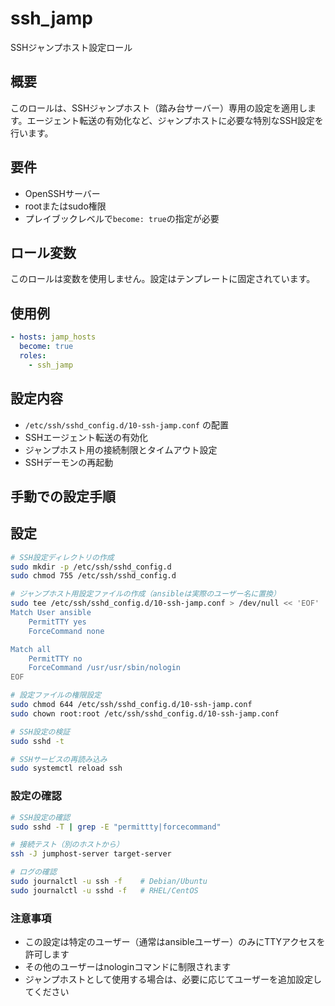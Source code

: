 # ssh_jamp

SSHジャンプホスト設定ロール

## 概要

このロールは、SSHジャンプホスト（踏み台サーバー）専用の設定を適用します。エージェント転送の有効化など、ジャンプホストに必要な特別なSSH設定を行います。

## 要件

- OpenSSHサーバー
- rootまたはsudo権限
- プレイブックレベルで`become: true`の指定が必要

## ロール変数

このロールは変数を使用しません。設定はテンプレートに固定されています。

## 使用例

```yaml
- hosts: jamp_hosts
  become: true
  roles:
    - ssh_jamp
```

## 設定内容

- `/etc/ssh/sshd_config.d/10-ssh-jamp.conf` の配置
- SSHエージェント転送の有効化
- ジャンプホスト用の接続制限とタイムアウト設定
- SSHデーモンの再起動

## 手動での設定手順

## 設定

```bash
# SSH設定ディレクトリの作成
sudo mkdir -p /etc/ssh/sshd_config.d
sudo chmod 755 /etc/ssh/sshd_config.d

# ジャンプホスト用設定ファイルの作成（ansibleは実際のユーザー名に置換）
sudo tee /etc/ssh/sshd_config.d/10-ssh-jamp.conf > /dev/null << 'EOF'
Match User ansible
    PermitTTY yes
    ForceCommand none

Match all
    PermitTTY no
    ForceCommand /usr/usr/sbin/nologin
EOF

# 設定ファイルの権限設定
sudo chmod 644 /etc/ssh/sshd_config.d/10-ssh-jamp.conf
sudo chown root:root /etc/ssh/sshd_config.d/10-ssh-jamp.conf

# SSH設定の検証
sudo sshd -t

# SSHサービスの再読み込み
sudo systemctl reload ssh
```

### 設定の確認

```bash
# SSH設定の確認
sudo sshd -T | grep -E "permittty|forcecommand"

# 接続テスト（別のホストから）
ssh -J jumphost-server target-server

# ログの確認
sudo journalctl -u ssh -f    # Debian/Ubuntu
sudo journalctl -u sshd -f   # RHEL/CentOS
```

### 注意事項

- この設定は特定のユーザー（通常はansibleユーザー）のみにTTYアクセスを許可します
- その他のユーザーはnologinコマンドに制限されます
- ジャンプホストとして使用する場合は、必要に応じてユーザーを追加設定してください